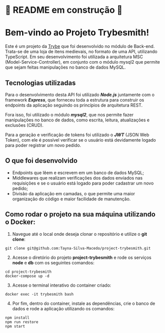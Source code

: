 # 🚧 README em construção 🚧

# Bem-vindo ao Projeto Trybesmith!

Este é um projeto da [Trybe](https://www.betrybe.com/) que foi desenvolvido no módulo de Back-end. Trata-se de uma loja de itens medievais, no formato de uma API, utilizando TypeScript.
Em seu desenvolvimento foi utilizada a arquitetura MSC (Model-Service-Controller), em conjunto com o módulo mysql2 que permite que sejam feitas manipulações no banco de dados MySQL.

## Tecnologias utilizadas

Para o desenvolvimento desta API foi utilizado ***Node.js*** juntamente com o framework ***Express***, que forneceu toda a estrutura para construir os endpoints da aplicação seguindo os princípios de arquitetura REST.

Fora isso, foi utilizado o módulo ***mysql2***, que nos permite fazer manipulações no banco de dados, como escrita, leitura, atualizações e exclusões (CRUD).

Para a geração e verificação de tokens foi utilizado o ***JWT*** (JSON Web Token), com ele é possível verificar se o usuário está devidamente logado para poder registrar um novo pedido.

## O que foi desenvolvido

  - Endpoints que lêem e escrevem em um banco de dados MySQL;
  - Middlewares que realizam verificações dos dados enviados nas requisições e se o usuário está logado para poder cadastrar um novo pedido;
  - Divisão da aplicação em camadas, o que permite uma maior organização do código e maior facilidade de manutenção.

## Como rodar o projeto na sua máquina utilizando o Docker:

1. Navegue até o local onde deseja clonar o repositório e utilize o **git clone**:
```
git clone git@github.com:Tayna-Silva-Macedo/project-trybesmith.git
```

2. Acesse o diretório do projeto **project-trybesmith** e rode os serviços **node** e **db** com os seguintes comandos:
```
cd project-trybesmith
docker-compose up -d
```

3. Acesse o terminal interativo do container criado:
```
docker exec -it trybesmith bash
```

4. Por fim, dentro do container, instale as dependências, crie o banco de dados e rode a aplicação utilizando os comandos:
```
npm install
npm run restore
npm start
```

